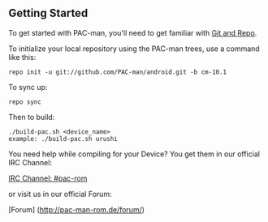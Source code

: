 Getting Started
---------------

To get started with PAC-man, you'll need to get
familiar with [Git and Repo](http://source.android.com/source/using-repo.html).

To initialize your local repository using the PAC-man trees, use a command like this:

    repo init -u git://github.com/PAC-man/android.git -b cm-10.1

To sync up:

    repo sync

Then to build:

    ./build-pac.sh <device_name>
    example: ./build-pac.sh urushi

You need help while compiling for your Device?
You get them in our official IRC Channel:

[IRC Channel: #pac-rom](http://webchat.freenode.net/?channels=pac-rom)

or visit us in our official Forum:

[Forum] (http://pac-man-rom.de/forum/)
